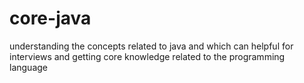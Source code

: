 # core-java
understanding the concepts related to java and which can helpful for interviews and getting core knowledge related to the programming language
